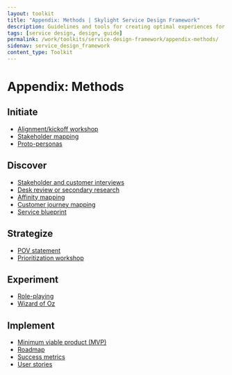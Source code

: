 ```yaml
---
layout: toolkit
title: "Appendix: Methods | Skylight Service Design Framework"
description: Guidelines and tools for creating optimal experiences for both users and your organization.
tags: [service design, design, guide]
permalink: /work/toolkits/service-design-framework/appendix-methods/
sidenav: service_design_framework
content_type: Toolkit
---
```


# Appendix: Methods

## Initiate
- [Alignment/kickoff workshop]()
- [Stakeholder mapping]()
- [Proto-personas]()

## Discover
- [Stakeholder and customer interviews]()
- [Desk review or secondary research]()
- [Affinity mapping]()
- [Customer journey mapping]()
- [Service blueprint]()

## Strategize
- [POV statement]()
- [Prioritization workshop]()

## Experiment
- [Role-playing]()
- [Wizard of Oz]()

## Implement
- [Minimum viable product (MVP)]()
- [Roadmap]()
- [Success metrics]()
- [User stories]()
